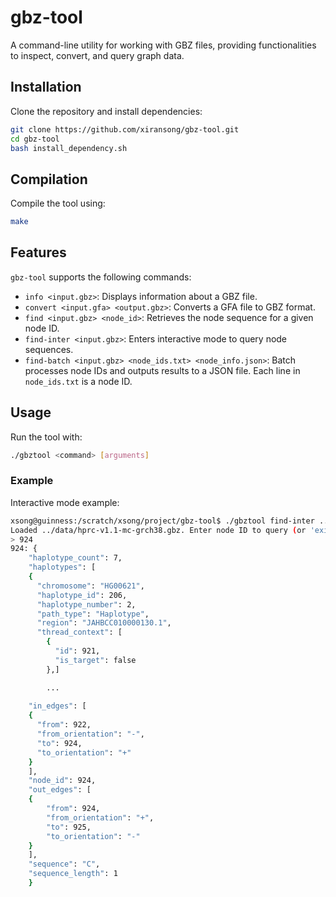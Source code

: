 # gbz-tool

A command-line utility for working with GBZ files, providing functionalities to inspect, convert, and query graph data.

## Installation

Clone the repository and install dependencies:

```bash
git clone https://github.com/xiransong/gbz-tool.git
cd gbz-tool
bash install_dependency.sh
```

## Compilation

Compile the tool using:

```bash
make
```

## Features

`gbz-tool` supports the following commands:

- `info <input.gbz>`: Displays information about a GBZ file.
- `convert <input.gfa> <output.gbz>`: Converts a GFA file to GBZ format.
- `find <input.gbz> <node_id>`: Retrieves the node sequence for a given node ID.
- `find-inter <input.gbz>`: Enters interactive mode to query node sequences.
- `find-batch <input.gbz> <node_ids.txt> <node_info.json>`: Batch processes node IDs and outputs results to a JSON file. Each line in `node_ids.txt` is a node ID. 

## Usage

Run the tool with:

```bash
./gbztool <command> [arguments]
```

### Example

Interactive mode example:

```bash
xsong@guinness:/scratch/xsong/project/gbz-tool$ ./gbztool find-inter ../data/hprc-v1.1-mc-grch38.gbz
Loaded ../data/hprc-v1.1-mc-grch38.gbz. Enter node ID to query (or 'exit' to quit):
> 924
924: {
    "haplotype_count": 7,
    "haplotypes": [
    {
      "chromosome": "HG00621",
      "haplotype_id": 206,
      "haplotype_number": 2,
      "path_type": "Haplotype",
      "region": "JAHBCC010000130.1",
      "thread_context": [
        {
          "id": 921,
          "is_target": false
        },]

        ...
    
    "in_edges": [
    {
      "from": 922,
      "from_orientation": "-",
      "to": 924,
      "to_orientation": "+"
    }
    ],
    "node_id": 924,
    "out_edges": [
    {
        "from": 924,
        "from_orientation": "+",
        "to": 925,
        "to_orientation": "-"
    }
    ],
    "sequence": "C",
    "sequence_length": 1
    }
```
